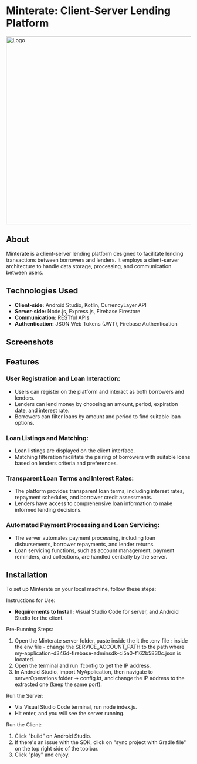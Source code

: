 # Minterate: Client-Server Lending Platform
<img width="512" alt="Logo" src="https://github.com/ShalevShar/Minterate-Client/assets/127881894/fe15dfdb-71e4-45d1-a253-16455594c2fb">

## About

Minterate is a client-server lending platform designed to facilitate lending transactions between borrowers and lenders. It employs a client-server architecture to handle data storage, processing, and communication between users.

## Technologies Used

- **Client-side:** Android Studio, Kotlin, CurrencyLayer API
- **Server-side:** Node.js, Express.js, Firebase Firestore
- **Communication:** RESTful APIs
- **Authentication:** JSON Web Tokens (JWT), Firebase Authentication
## Screenshots



## Features

### User Registration and Loan Interaction:
- Users can register on the platform and interact as both borrowers and lenders.
- Lenders can lend money by choosing an amount, period, expiration date, and interest rate.
- Borrowers can filter loans by amount and period to find suitable loan options.

### Loan Listings and Matching:
- Loan listings are displayed on the client interface.
- Matching filteration facilitate the pairing of borrowers with suitable loans based on lenders criteria and preferences.

### Transparent Loan Terms and Interest Rates:
- The platform provides transparent loan terms, including interest rates, repayment schedules, and borrower credit assessments.
- Lenders have access to comprehensive loan information to make informed lending decisions.

### Automated Payment Processing and Loan Servicing:
- The server automates payment processing, including loan disbursements, borrower repayments, and lender returns.
- Loan servicing functions, such as account management, payment reminders, and collections, are handled centrally by the server.

## Installation

To set up Minterate on your local machine, follow these steps:

Instructions for Use:
- **Requirements to Install:** Visual Studio Code for server, and Android Studio for the client.

Pre-Running Steps:
1. Open the Minterate server folder, paste inside the it the .env file : inside the env file - change the SERVICE_ACCOUNT_PATH to the path where my-application-d346d-firebase-adminsdk-ci5a0-f162b5830c.json is located.
2. Open the terminal and run ifconfig to get the IP address.
3. In Android Studio, import MyApplication, then navigate to serverOperations folder -> config.kt, and change the IP address to the extracted one (keep the same port).

Run the Server:
- Via Visual Studio Code terminal, run node index.js.
- Hit enter, and you will see the server running.

Run the Client:
1. Click "build" on Android Studio.
2. If there's an issue with the SDK, click on "sync project with Gradle file" on the top right side of the toolbar.
3. Click "play" and enjoy.

